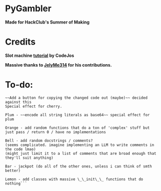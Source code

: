 # PyGambler

**Made for HackClub's Summer of Making**

# Credits

**Slot machine [tutorial](https://www.youtube.com/watch?v=boI2B4Gpp34) by CodeJos**

**Massive thanks to [JelyMe314](https://github.com/JelyMe314) for his contributions.**

# To-do:
```Fix title breaking when you spam press the button
~~Add a button for copying the changed code out (maybe)~~ decided against this
Special effect for cherry.

Plum - ~~encode all string literals as base64~~ special effect for plum

Orange - add random functions that do a ton of 'complex' stuff but just pass / return 0 / have no implementations

Bell - add random docstrings / comments?
(seems complicated. imagine implementing an LLM to write comments in the code lmao)
(might just limit it to a list of comments that are broad enough that they'll suit anything)

Bar - jackpot (do all of the other ones, unless i can think of smth better)

Lemon - add classes with massive \_\_init\_\_ functions that do nothing```